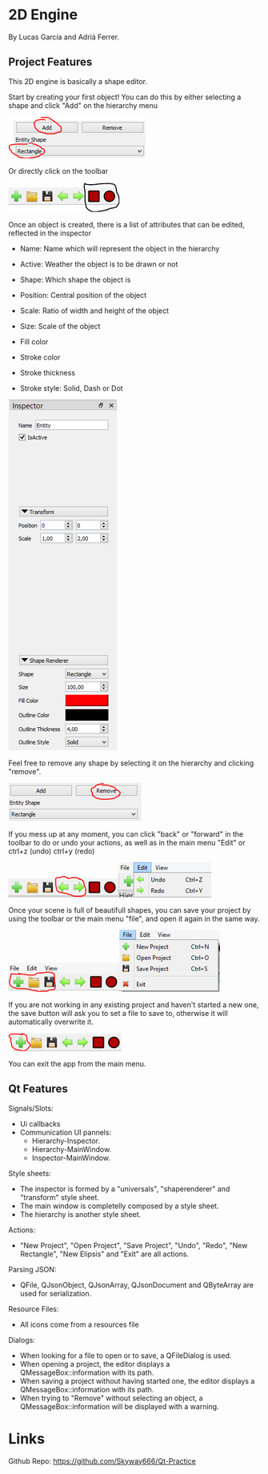 # 2D Engine

By Lucas García and Adriá Ferrer.

## Project Features

This 2D engine is basically a shape editor.

Start by creating your first object! You can do this by either selecting a shape and click "Add" on the hierarchy menu

![](https://github.com/Skyway666/Qt-Practice/blob/master/Web%20Images/Add_Hierarchy.PNG) 

Or directly click on the toolbar

![](https://github.com/Skyway666/Qt-Practice/blob/master/Web%20Images/Add_Toolbar.PNG)

Once an object is created, there is a list of attributes that can be edited, reflected in the inspector

- Name: Name which will represent the object in the hierarchy
- Active: Weather the object is to be drawn or not
- Shape: Which shape the object is
- Position: Central position of the object
- Scale: Ratio of width and height of the object
- Size: Scale of the object

- Fill color
- Stroke color
- Stroke thickness
- Stroke style: Solid, Dash or Dot

![](https://github.com/Skyway666/Qt-Practice/blob/master/Web%20Images/Inspector.PNG)

Feel free to remove any shape by selecting it on the hierarchy and clicking "remove". 

![](https://github.com/Skyway666/Qt-Practice/blob/master/Web%20Images/Remove.PNG)

If you mess up at any moment, you can click "back" or "forward" in the toolbar to do or undo your actions, as well
as in the main menu "Edit" or ctrl+z (undo) ctrl+y (redo)

![](https://github.com/Skyway666/Qt-Practice/blob/master/Web%20Images/Undo_Redo_Toolbar.PNG)![](https://github.com/Skyway666/Qt-Practice/blob/master/Web%20Images/Undo_Redo_MainMenu.PNG)

Once your scene is full of beautifull shapes, you can save your project by using the toolbar or the main menu "file",
and open it again in the same way. 

![](https://github.com/Skyway666/Qt-Practice/blob/master/Web%20Images/Save_Load_Toolbar.PNG)![](https://github.com/Skyway666/Qt-Practice/blob/master/Web%20Images/Save_Load_MainMenu.PNG)

If you are not working in any existing project and haven't started a new one, the save button will ask you to set a file 
to save to, otherwise it will automatically overwrite it.

![](https://github.com/Skyway666/Qt-Practice/blob/master/Web%20Images/New_File_Toolbar.PNG)

You can exit the app from the main menu.


## Qt Features


Signals/Slots:

- Ui callbacks
- Communication UI pannels:
	- Hierarchy-Inspector.
	- Hierarchy-MainWindow.
	- Inspector-MainWindow.
		
		
Style sheets:

- The inspector is formed by a "universals", "shaperenderer" and "transform" style sheet.
- The main window is completelly composed by a style sheet.
- The hierarchy is another style sheet.
	
Actions: 

- "New Project", "Open Project", "Save Project", "Undo", "Redo",
  "New Rectangle", "New Elipsis" and "Exit" are all actions.
	  
Parsing JSON:

- QFile, QJsonObject, QJsonArray, QJsonDocument and QByteArray are used for serialization.
	
Resource Files:

- All icons come from a resources file
	
Dialogs:

- When looking for a file to open or to save, a QFileDialog is used.
- When opening a project, the editor displays a QMessageBox::information with its path.
- When saving a project without having started one, the editor displays a QMessageBox::information with its path.
- When trying to "Remove" without selecting an object, a  QMessageBox::information 
  will be displayed with a warning.




# Links

Github Repo: https://github.com/Skyway666/Qt-Practice


